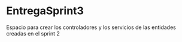 # EntregaSprint3

Espacio para crear los controladores y los servicios de las entidades creadas en el sprint 2
